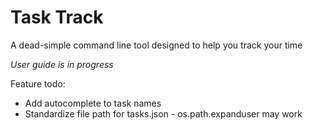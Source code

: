 # Task Track

A dead-simple command line tool designed to help you track your time

*User guide is in progress*

Feature todo:
- Add autocomplete to task names
- Standardize file path for tasks.json - os.path.expanduser may work


